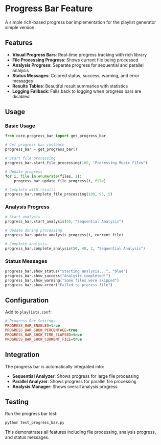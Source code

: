 # Progress Bar Feature

A simple rich-based progress bar implementation for the playlist generator simple version.

## Features

- **Visual Progress Bars**: Real-time progress tracking with rich library
- **File Processing Progress**: Shows current file being processed
- **Analysis Progress**: Separate progress for sequential and parallel analysis
- **Status Messages**: Colored status, success, warning, and error messages
- **Results Tables**: Beautiful result summaries with statistics
- **Logging Fallback**: Falls back to logging when progress bars are disabled

## Usage

### Basic Usage

```python
from core.progress_bar import get_progress_bar

# Get progress bar instance
progress_bar = get_progress_bar()

# Start file processing
progress_bar.start_file_processing(100, "Processing Music Files")

# Update progress
for i, file in enumerate(files, 1):
    progress_bar.update_file_progress(i, file)

# Complete with results
progress_bar.complete_file_processing(100, 95, 5)
```

### Analysis Progress

```python
# Start analysis
progress_bar.start_analysis(50, "Sequential Analysis")

# Update during processing
progress_bar.update_analysis_progress(i, current_file)

# Complete analysis
progress_bar.complete_analysis(50, 48, 2, "Sequential Analysis")
```

### Status Messages

```python
progress_bar.show_status("Starting analysis...", "blue")
progress_bar.show_success("Analysis completed!")
progress_bar.show_warning("Some files were skipped")
progress_bar.show_error("Failed to process file")
```

## Configuration

Add to `playlista.conf`:

```ini
# Progress Bar Settings
PROGRESS_BAR_ENABLED=true
PROGRESS_BAR_SHOW_PERCENTAGE=true
PROGRESS_BAR_SHOW_TIME_ELAPSED=true
PROGRESS_BAR_SHOW_CURRENT_FILE=true
```

## Integration

The progress bar is automatically integrated into:

- **Sequential Analyzer**: Shows progress for large file processing
- **Parallel Analyzer**: Shows progress for parallel file processing  
- **Analysis Manager**: Shows overall analysis progress

## Testing

Run the progress bar test:

```bash
python test_progress_bar.py
```

This demonstrates all features including file processing, analysis progress, and status messages. 